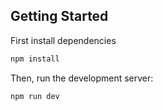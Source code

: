 

## Getting Started

First install dependencies
```bash
npm install
```

Then, run the development server:

```bash
npm run dev
```

